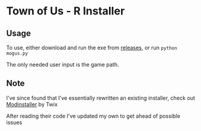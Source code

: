 # Town of Us - R Installer

## Usage

To use, either download and run the exe from [releases](https://github.com/skittles9823/TownOfUsInstaller/releases/latest), or run `python mogus.py`

The only needed user input is the game path.

## Note
I've since found that I've essentially rewritten an existing installer, check out [Modinstaller](https://github.com/whichtwix/Modinstaller) by Twix

After reading their code I've updated my own to get ahead of possible issues
